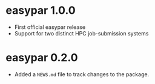 # easypar 1.0.0

* First official easypar release
* Support for two distinct HPC job-submission systems

# easypar 0.2.0

* Added a `NEWS.md` file to track changes to the package.
